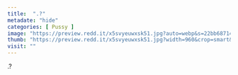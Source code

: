 ```yaml
---
title:  ".?"
metadate: "hide"
categories: [ Pussy ]
image: "https://preview.redd.it/x5svyeuwxsk51.jpg?auto=webp&s=22bb687148e91c63ec7d527c1a04229ce0451924"
thumb: "https://preview.redd.it/x5svyeuwxsk51.jpg?width=960&crop=smart&auto=webp&s=2e403961b8de00aec7b3dff08235613df224adb4"
visit: ""
---
```

.?
